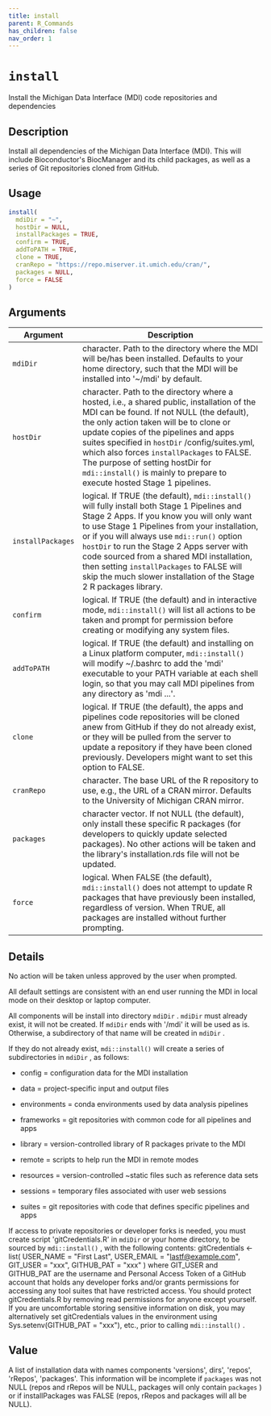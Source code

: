 ```yaml
---
title: install
parent: R_Commands
has_children: false
nav_order: 1
---
```


<!-- FILE GENERATED BY document.R - DO NOT EDIT MANUALLY -->

# `install`

Install the Michigan Data Interface (MDI) code repositories and dependencies


## Description

Install all dependencies of the Michigan Data Interface (MDI). This will
 include Bioconductor's BiocManager and its child packages, as well as a
 series of Git repositories cloned from GitHub.


## Usage

```r
install(
  mdiDir = "~",
  hostDir = NULL,
  installPackages = TRUE,
  confirm = TRUE,
  addToPATH = TRUE,
  clone = TRUE,
  cranRepo = "https://repo.miserver.it.umich.edu/cran/",
  packages = NULL,
  force = FALSE
)
```


## Arguments

Argument      |Description
------------- |----------------
`mdiDir`     |     character. Path to the directory where the MDI will be/has been installed. Defaults to your home directory, such that the MDI will be installed into '~/mdi' by default.
`hostDir`     |     character. Path to the directory where a hosted, i.e., a shared public, installation of the MDI can be found. If not NULL (the default), the only action taken will be to clone or update copies of the pipelines and apps suites specified in `hostDir` /config/suites.yml, which also forces `installPackages` to FALSE. The purpose of setting hostDir for `mdi::install()` is mainly to prepare to execute hosted Stage 1 pipelines.
`installPackages`     |     logical. If TRUE (the default), `mdi::install()`  will fully install both Stage 1 Pipelines and Stage 2 Apps. If you know you will only want to use Stage 1 Pipelines from your installation, or if you will always use `mdi::run()` option `hostDir` to run the Stage 2 Apps server with code sourced from a shared MDI installation, then setting `installPackages` to FALSE will skip the much slower installation of the Stage 2 R packages library.
`confirm`     |     logical. If TRUE (the default) and in interactive mode, `mdi::install()` will list all actions to be taken and prompt for permission before creating or modifying any system files.
`addToPATH`     |     logical. If TRUE (the default) and installing on a Linux platform computer, `mdi::install()` will modify ~/.bashrc to add the 'mdi' executable to your PATH variable at each shell login, so that you may call MDI pipelines from any directory as 'mdi ...'.
`clone`     |     logical. If TRUE (the default), the apps and pipelines code repositories will be cloned anew from GitHub if they do not already exist, or they will be pulled from the server to update a repository if they have been cloned previously. Developers might want to set this option to FALSE.
`cranRepo`     |     character. The base URL of the R repository to use, e.g., the URL of a CRAN mirror. Defaults to the University of Michigan CRAN mirror.
`packages`     |     character vector. If not NULL (the default), only install these specific R packages (for developers to quickly update selected packages). No other actions will be taken and the library's installation.rds file will not be updated.
`force`     |     logical.  When FALSE (the default), `mdi::install()`  does not attempt to update R packages that have previously been installed, regardless of version. When TRUE, all packages are installed without further prompting.


## Details

No action will be taken unless approved by the user when prompted.
 
 All default settings are consistent with an end user running the MDI in
 local mode on their desktop or laptop computer.
 
 All components will be install into directory `mdiDir` .
 `mdiDir` must already exist, it will not be created.
 If `mdiDir` ends with '/mdi' it will be used as is. Otherwise,
 a subdirectory of that name will be created in `mdiDir` .
 
 If they do not already exist, `mdi::install()` will create a series
 of subdirectories in `mdiDir` , as follows:
   

*  config = configuration data for the MDI installation  

*  data = project-specific input and output files  

*  environments = conda environments used by data analysis pipelines  

*  frameworks = git repositories with common code for all pipelines and apps  

*  library = version-controlled library of R packages private to the MDI  

*  remote = scripts to help run the MDI in remote modes  

*  resources = version-controlled ~static files such as reference data sets  

*  sessions = temporary files associated with user web sessions  

*  suites = git repositories with code that defines specific pipelines and apps 
 
 If access to private repositories or developer forks is needed, you must
 create script 'gitCredentials.R' in `mdiDir` or your home directory,
 to be sourced by `mdi::install()` , with the following contents:
 gitCredentials <- list(
 USER_NAME  = "First Last",
 USER_EMAIL = "lastf@example.com",
 GIT_USER   = "xxx",
 GITHUB_PAT = "xxx"
 )
 where GIT_USER and GITHUB_PAT are the username and Personal Access
 Token of a GitHub account that holds any developer forks and/or grants
 permissions for accessing any tool suites that have restricted access.
 You should protect gitCredentials.R by removing read permissions for
 anyone except yourself. If you are uncomfortable storing sensitive
 information on disk, you may alternatively set gitCredentials values
 in the environment using Sys.setenv(GITHUB_PAT = "xxx"), etc., prior to
 calling `mdi::install()` .


## Value

A list of installation data with names components 'versions', dirs',
 'repos', 'rRepos', 'packages'. This information will be incomplete if
 `packages` was not NULL (repos and rRepos will be NULL, packages will
 only contain `packages` ) or if installPackages was FALSE (repos, rRepos
 and packages will all be NULL).


